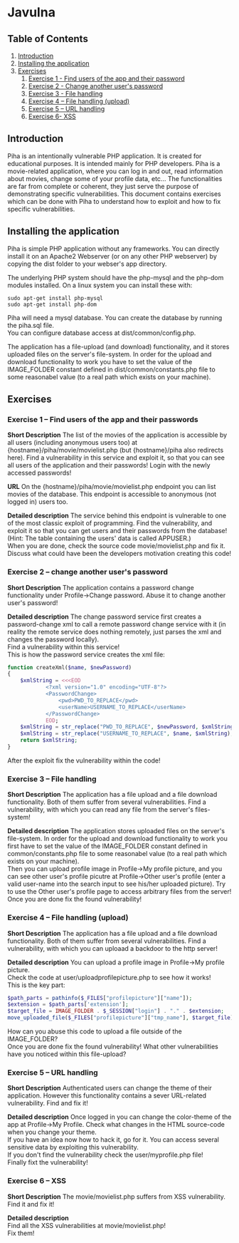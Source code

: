 # Javulna

## Table of Contents
1. [Introduction](#Introduction)
2. [Installing the application](#Install)
4. [Exercises](#Exercises)
    1.  [Exercise 1 - Find users of the app and their password](#Exercise_1)
     1. [Exercise 2 - Change another user's password](#Exercise_2)
     1. [Exercise 3 - File handling](#Exercise_3)
     1. [Exercise 4 – File handling (upload)](#Exercise_4)
     1. [Exercise 5 – URL handling](#Exercise_5)
     1. [Exercise 6- XSS](#Exercise_6)

<a name="Introduction"></a>
## Introduction 

Piha is an intentionally vulnerable PHP application. It is created for educational purposes. It is intended mainly for PHP developers.
Piha is a movie-related application, where you can log in and out, read information about movies, change some of your profile data, etc... The functionalities are far from complete or coherent, they just serve the purpose of demonstrating specific vulnerabilities.
This document contains exercises which can be done with Piha to understand how to exploit and how to fix specific vulnerabilities.

<a name="Install"></a>
## Installing the application 

Piha is simple PHP application without any frameworks.
You can directly install it on an Apache2 Webserver (or on any other PHP webserver) by copying the dist folder to your webser's app directory.

The underlying PHP system should have the php-mysql and the php-dom modules installed.
On a linux system you can install these with:

```
sudo apt-get install php-mysql
sudo apt-get install php-dom
```

Piha will need a mysql database. You can create the database by running the piha.sql file.  
You can configure database access at dist/common/config.php. 

The application has a file-upload (and download) functionality, and it stores uploaded files on the server's file-system. In order for the upload and download functionality to work you have to set the value of the IMAGE_FOLDER constant defined in dist/common/constants.php file to some reasonabel value (to a real path which exists on your machine). 

<a name="Exercises"></a>
## Exercises 

<a name="Exercise_1"></a>
### Exercise 1 – Find users of the app and their passwords
**Short Description**
The list of the movies of the application is accessible by all users (including anonymous users too) at {hostname}/piha/movie/movielist.php (but {hostname}/piha also redirects here). Find a vulnerability in this service and exploit it, so that you can see all users of the application and their passwords!
Login with the newly accessed passwords!

**URL**
On the {hostname}/piha/movie/movielist.php endpoint you can list movies of the database. This endpoint is accessible to anonymous (not logged in) users too.  

**Detailed description**
The service behind this endpoint is vulnerable to one of the most classic exploit of programming. Find the vulnerability, and exploit it so that you can get users and their passwords from the database! (Hint: The table containing the users' data is called APPUSER.)   
When you are done, check the source code movie/movielist.php and fix it.   
Discuss what could have been the developers motivation creating this code!  

<a name="Exercise_2"></a>
### Exercise 2 – change another user's password
**Short Description**
The application contains a password change functionality under Profile->Change password. Abuse it to change another user's password!


**Detailed description**
The change password service first creates a password-change xml to call a remote password change service with it (in reality the remote service does nothing remotely, just parses the xml and changes the password locally).  
Find a vulnerability within this service!  
This is how the password service creates the xml file:
```php
function createXml($name, $newPassword)
{
    $xmlString = <<<EOD
            <?xml version="1.0" encoding="UTF-8"?>
            <PasswordChange>
                <pwd>PWD_TO_REPLACE</pwd>
                <userName>USERNAME_TO_REPLACE</userName> 
            </PasswordChange>
            EOD;
    $xmlString = str_replace("PWD_TO_REPLACE", $newPassword, $xmlString);
    $xmlString = str_replace("USERNAME_TO_REPLACE", $name, $xmlString);
    return $xmlString;
}
```

After the exploit fix the vulnerability within the code!



<a name="Exercise_3"></a>
### Exercise 3 – File handling
**Short Description**
The application has a file upload and a file download functionality. Both of them suffer from several vulnerabilities. Find a vulnerability, with which you can read any file from the server's files-system!

**Detailed description**
The application stores uploaded files on the server's file-system. In order for the upload and download functionality to work you first have to set the value of the IMAGE_FOLDER constant defined in common/constants.php file to some reasonabel value (to a real path which exists on your machine).  
Then you can upload profile image in Profile->My profile picture, and you can see other user's profile picutre at Profile->Other user's profile (enter a valid user-name into the search input to see his/her uploaded picture).
Try to use the Other user's profile page to access arbitrary files from the server!
Once you are done fix the found vulnerability!  

<a name="Exercise_4"></a>
### Exercise 4 – File handling (upload)
**Short Description**
The application has a file upload and a file download functionality. Both of them suffer from several vulnerabilities. Find a vulnerability, with which you can uploaad a backdoor to the http server!

**Detailed description**
You can upload a profile image in Profile->My profile picture.  
Check the code at user/uploadprofilepicture.php to see how it works!  
This is the key part:
```php
$path_parts = pathinfo($_FILES["profilepicture"]["name"]);
$extension = $path_parts['extension'];
$target_file = IMAGE_FOLDER . $_SESSION["login"] . "." . $extension;
move_uploaded_file($_FILES["profilepicture"]["tmp_name"], $target_file);
```
How can you abuse this code to upload a file outside of the IMAGE_FOLDER?  
Once you are done fix the found vulnerability! 
What other vulnerabilities have you noticed within this file-upload?  

<a name="Exercise_5"></a>
### Exercise 5 – URL handling
**Short Description**
Authenticated users can change the theme of their application. However this functionality contains a sever URL-related vulnerability. Find and fix it!

**Detailed description**
Once logged in you can change the color-theme of the app at Profile->My Profile. Check what changes in the HTML source-code when you change your theme.  
If you have an idea now how to hack it, go for it. You can access several sensitive data by exploiting this vulnerability.  
If you don't find the vulnerability check the user/myprofile.php file!  
Finally fixt the vulnerability!



<a name="Exercise_6"></a>
### Exercise 6 – XSS
**Short Description**
The movie/movielist.php suffers from XSS vulnerability. Find it and fix it!

**Detailed description**  
Find all the XSS vulnerabilities at movie/movielist.php!   
Fix them!